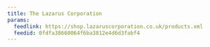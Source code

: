```yaml
---
title: The Lazarus Corporation
params:
  feedlink: https://shop.lazaruscorporation.co.uk/products.xml
  feedid: 0fdfa38660064f6ba3812e4d6d3fabf4
---
```

